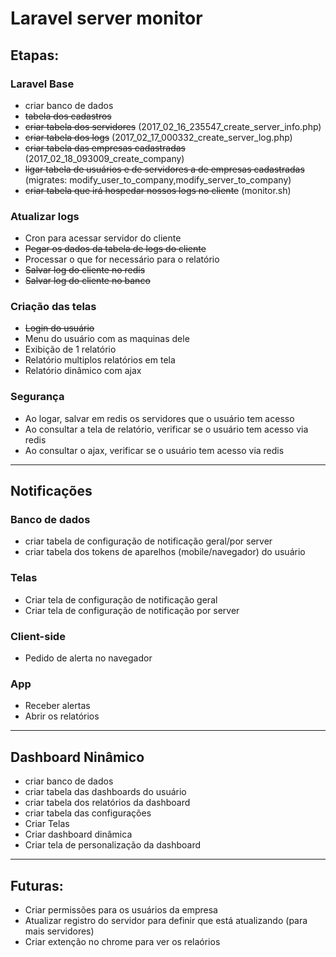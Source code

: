 # Laravel server monitor

## Etapas:
### Laravel Base
- criar banco de dados
- ~~tabela dos cadastros~~
- ~~criar tabela dos servidores~~ (2017_02_16_235547_create_server_info.php)
- ~~criar tabela dos logs~~ (2017_02_17_000332_create_server_log.php)
- ~~criar tabela das empresas cadastradas~~ (2017_02_18_093009_create_company)
- ~~ligar tabela de usuários e de servidores a de empresas cadastradas~~ (migrates: modify_user_to_company,modify_server_to_company)
- ~~criar tabela que irá hospedar nossos logs no cliente~~ (monitor.sh)
### Atualizar logs
- Cron para acessar servidor do cliente
- ~~Pegar os dados da tabela de logs do cliente~~
- Processar o que for necessário para o relatório
- ~~Salvar log do cliente no redis~~
- ~~Salvar log do cliente no banco~~
### Criação das telas
- ~~Login do usuário~~
- Menu do usuário com as maquinas dele
- Exibição de 1 relatório
- Relatório multiplos relatórios em tela
- Relatório dinâmico com ajax
### Segurança
- Ao logar, salvar em redis os servidores que o usuário tem acesso
- Ao consultar a tela de relatório, verificar se o usuário tem acesso via redis
- Ao consultar o ajax, verificar se o usuário tem acesso via redis


-----

## Notificações
### Banco de dados
- criar tabela de configuração de notificação geral/por server
- criar tabela dos tokens de aparelhos (mobile/navegador) do usuário
### Telas
- Criar tela de configuração de notificação geral
- Criar tela de configuração de notificação por server
### Client-side
- Pedido de alerta no navegador
### App
- Receber alertas
- Abrir os relatórios


-----

## Dashboard Ninâmico
- criar banco de dados
- criar tabela das dashboards do usuário
- criar tabela dos relatórios da dashboard
- criar tabela das configurações
- Criar Telas
- Criar dashboard dinâmica
- Criar tela de personalização da dashboard


-----
## Futuras:
- Criar permissões para os usuários da empresa
- Atualizar registro do servidor para definir que está atualizando (para mais servidores)
- Criar extenção no chrome para ver os relaórios

